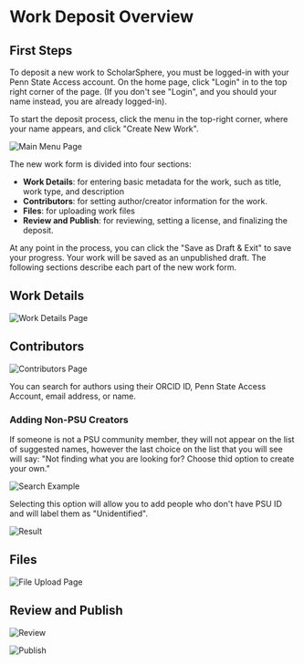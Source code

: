 # Work Deposit Overview
<!-- This guide provides a high-level overview of the ScholarSphere deposit process. It describes each section of the 'New Work' form. -->

## First Steps

To deposit a new work to ScholarSphere, you must be logged-in with your Penn State Access account. On the home page, click "Login" in to the top right corner of the page. (If you don't see "Login", and you should your name instead, you are already logged-in).

To start the deposit process, click the menu in the top-right corner, where your name appears, and click "Create New Work".

![Main Menu Page](images/main-menu.png)

The new work form is divided into four sections:

- __Work Details__: for entering basic metadata for the work, such as title, work type, and  description
- __Contributors__: for setting author/creator information for the work.
- __Files__: for uploading work files
- __Review and Publish__: for reviewing, setting a license, and finalizing the deposit.

At any point in the process, you can click the "Save as Draft & Exit" to save your progress. Your work will be saved as an unpublished draft. The following sections describe each part of the new work form.

## Work Details

![Work Details Page](images/work-details.png)

## Contributors

![Contributors Page](images/contributors.png)

You can search for authors using their ORCID ID, Penn State Access Account, email address, or name.

### Adding Non-PSU Creators

If someone is not a PSU community member, they will not appear on the list of suggested names, however the last choice on the list that you will see will say: "Not finding what you are looking for? Choose thid option to create your own."

![Search Example](images/contrib1.png)

Selecting this option will allow you to add people who don't have PSU ID and will label them as "Unidentified". 

![Result](images/contrib2.png)

## Files

![File Upload Page](images/file-upload.png)

## Review and Publish

![Review](images/review.png)

![Publish](images/publish.png)